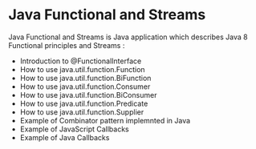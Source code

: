 # Java Functional and Streams
Java Functional and Streams is Java application which describes Java 8 Functional principles and Streams :

- Introduction to @FunctionalInterface
- How to use java.util.function.Function
- How to use java.util.function.BiFunction
- How to use java.util.function.Consumer
- How to use java.util.function.BiConsumer
- How to use java.util.function.Predicate
- How to use java.util.function.Supplier
- Example of Combinator pattern implemnted in Java
- Example of JavaScript Callbacks
- Example of Java Callbacks